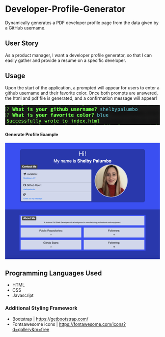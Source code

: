 # Developer-Profile-Generator
Dynamically generates a PDF developer profile page from the data given by a GitHub username.

## User Story
As a product manager, I want a developer profile generator, so that I can easily gather and provide a resume on a specific developer.

## Usage
Upon the start of the application, a prompted will appear for users to enter a github username and their favorite color. Once both prompts are answered, the html and pdf file is generated, and a confirmation message will appear!

![Prompt Message](prompt.png)

#### Generate Profile Example
![Dev Profile](profileImg.png)

## Programming Languages Used
* HTML
* CSS
* Javascript

### Additional Styling Framework 
* Bootstrap | https://getbootstrap.com/
* Fontsawesome icons | https://fontawesome.com/icons?d=gallery&m=free